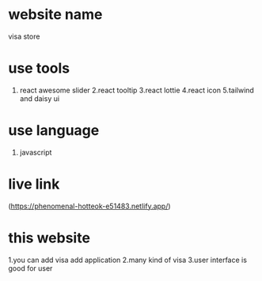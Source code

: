 # website name 

visa store

# use tools

1. react awesome slider
2.react tooltip
3.react lottie
4.react icon
5.tailwind and daisy ui

# use language  

1. javascript

# live link

(https://phenomenal-hotteok-e51483.netlify.app/)


# this website 

1.you can add visa add application
2.many kind of visa 
3.user interface is good for user

